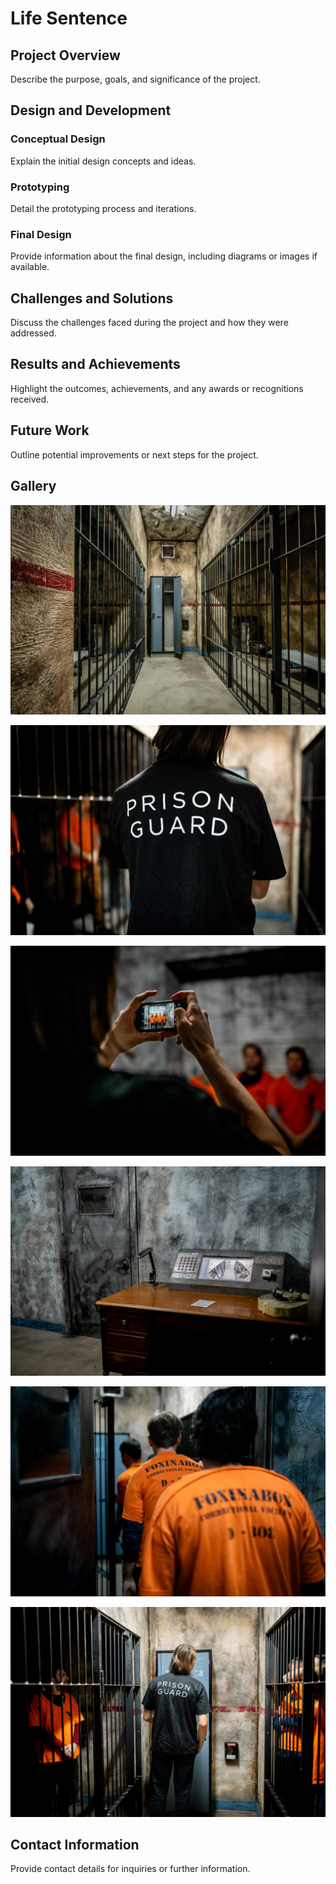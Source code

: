 # Life Sentence

## Project Overview
Describe the purpose, goals, and significance of the project.

## Design and Development
### Conceptual Design
Explain the initial design concepts and ideas.

### Prototyping
Detail the prototyping process and iterations.

### Final Design
Provide information about the final design, including diagrams or images if available.

## Challenges and Solutions
Discuss the challenges faced during the project and how they were addressed.

## Results and Achievements
Highlight the outcomes, achievements, and any awards or recognitions received.

## Future Work
Outline potential improvements or next steps for the project.

## Gallery
![Prison Cells](../../assets/img/fiab/prison/cells-scaled.jpg "Prison Cells")

![Prison Guard](../../assets/img/fiab/prison/Dos-guard-2-scaled.jpg "Prison Guard")

![Mug Shot](../../assets/img/fiab/prison/Mug-shot-1-scaled.jpg "Mug Shot")

![Prison Office](../../assets/img/fiab/prison/Photo-prison-bureau-1-scaled.jpg "Prison Office")

![Prison Entrance](../../assets/img/fiab/prison/Prison-entre-cellule-1-scaled.jpg "Prison Entrance")

![Prison Guard Detail](../../assets/img/fiab/prison/Prison-guard-1-scaled.jpg "Prison Guard Detail")

## Contact Information
Provide contact details for inquiries or further information.